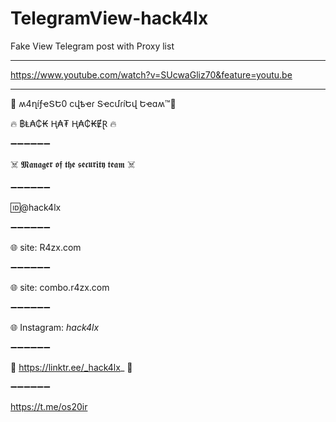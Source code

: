 # TelegramView-hack4lx

Fake View Telegram post with Proxy list
**************************

https://www.youtube.com/watch?v=SUcwaGliz70&feature=youtu.be


********************************
👊 ʍ4ղíƒҽՏԵ0 ϲվҍҽɾ ՏҽϲմɾíԵվ Եҽɑʍ™💪

🔥 ฿Ⱡ₳₵₭ Ⱨ₳₮ Ⱨ₳₵₭ɆⱤ 🔥

➖➖➖➖➖➖

☠️ 𝕸𝖆𝖓𝖆𝖌𝖊𝖗 𝖔𝖋 𝖙𝖍𝖊 𝖘𝖊𝖈𝖚𝖗𝖎𝖙𝖞 𝖙𝖊𝖆𝖒 ☠️

➖➖➖➖➖➖

 🆔@hack4lx
 
➖➖➖➖➖➖ 

🌐 site: R4zx.com 

➖➖➖➖➖➖

🌐 site: combo.r4zx.com

➖➖➖➖➖➖

🌐 Instagram: _hack4lx_

➖➖➖➖➖➖

💢 https://linktr.ee/_hack4lx_ 💢

➖➖➖➖➖➖

https://t.me/os20ir
